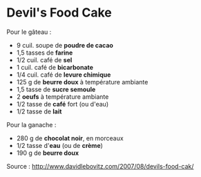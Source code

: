 # Devil's Food Cake

Pour le gâteau :

* 9 cuil. soupe de **poudre de cacao**
* 1,5 tasses de **farine**
* 1/2 cuil. café de **sel**
* 1 cuil. café de **bicarbonate**
* 1/4 cuil. café de **levure chimique**
* 125 g de **beurre doux** à température ambiante
* 1,5 tasse de **sucre semoule**
* 2 **oeufs** à température ambiante
* 1/2 tasse de **café** fort (ou d'eau)
* 1/2 tasse de **lait**


Pour la ganache :

* 280 g de **chocolat noir**, en morceaux
* 1/2 tasse d'**eau** (ou de **crème**)
* 190 g de **beurre doux**





Source : http://www.davidlebovitz.com/2007/08/devils-food-cak/
